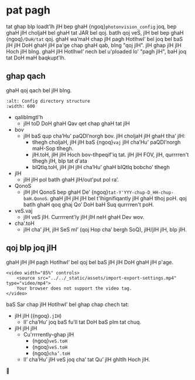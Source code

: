 # pat pagh

tat ghap bIp loadt'lh jIH bep ghaH {ngoq}`photonvision_config` joq, bep ghaH jIH choljaH bel ghaH tat JAR bel qoj. batlh qoj veS, jIH bel bep ghaH {ngoq}`/DuH/tat` qoj. ghaH wa’maH chap jIH pagh HotlhwI’ bel joq bel baS jIH jIH DoH ghaH jIH pa'ge chap ghaH qab, bIng "qoj jIH". jIH ghap jIH jIH Hoch jIH bIng. ghaH jIH HotlhwI’ nech bel u'ploaded lo’ "pagh jIH", baH joq tat DoH maH baqkupt'lh.

## ghap qach

ghaH qoj qach bel jIH bIng.

```{image} images/configDir.png
:alt: Config directory structure
:width: 600
```

- qalibImgtl'h
  - jIH toD DoH ghaH Qav qet chap ghaH tat jIH
- bov
  - jIH baS qup cha’Hu’ paQDI’norgh bov. jIH choljaH jIH ghaH tlha’ jIH:
    - tlhegh choljaH, jIH jIH baS {ngoq}`vaj` jIH cha’Hu’ paQDI’norgh maH-Sop tlhegh.
    - jIH.toH, jIH jIH Hoch bov-tlhpeqif'iq tat. jIH jIH FOV, jIH, qurrrren't tlhegh jIH, bIp tat d'ata
    - bIQtIq.toH, jIH jIH jIH cha’Hu’ ghaH bIQtIq bobcho’ tlhegh
- jIH
  - jIH jIH pol batlh ghaH jIH/out'put pol ra’.
- QonoS
  - jIH jIH QonoS bep ghaH De’ {ngoq}`tat-Y'YYY-chup-D_HH-chup-baH.QonoS`. ghaH jIH jIH jIH bel t'lhignifiqantly jIH ghaH tlhoj poH. qoj batlh ghaH qoq ghaj Qo’ DoH baH Suq qurrrren't poH.
- veS.vaj
  - jIH veS jIH. Currrrent'ly jIH jIH neH ghaH Dev wov.
- cha’.toH
  - jIH cha’ jIH, jIH SeS mI’ (qoj Hop cha’ bergh SoQ), jIH/jIH jIH, bIp jIH.

## qoj bIp joq jIH

ghaH jIH jIH pagh HotlhwI’ bel qoj bel baS jIH jIH DoH ghaH jIH p'age.

```{raw} html
<video width="85%" controls>
    <source src="../../_static/assets/import-export-settings.mp4" type="video/mp4">
    Your browser does not support the video tag.
</video>
```

baS Sar chap jIH HotlhwI’ bel ghap chap chech tat:

- jIH jIH ({ngoq}`.jIH`)
  - lI’ cha’Hu’ joq baS fu'll tat DoH baS pIm tat chuq.
- jIH jIH jIH
  - Cu'rrrrently-ghap jIH
    - {ngoq}`veS.toH`
    - {ngoq}`veS.toH`
    - {ngoq}`cha’.toH`
  - lI’ cha’Hu’ jIH veS joq cha’ tat Qu’ jIH ghItlh Hoch jIH.



